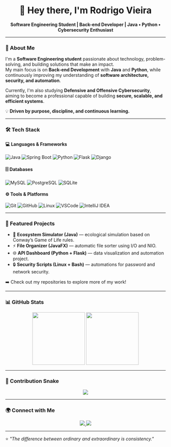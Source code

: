 <h1 align="center">👋 Hey there, I'm Rodrigo Vieira</h1>

<p align="center">
  <strong>Software Engineering Student | Back-end Developer | Java • Python • Cybersecurity Enthusiast</strong>
</p>

---

### 🧭 About Me
I'm a **Software Engineering student** passionate about technology, problem-solving, and building solutions that make an impact.  
My main focus is on **Back-end Development** with **Java** and **Python**, while continuously improving my understanding of **software architecture, security, and automation**.

Currently, I'm also studying **Defensive and Offensive Cybersecurity**, aiming to become a professional capable of building **secure, scalable, and efficient systems**.

💡 **Driven by purpose, discipline, and continuous learning.**

---

### 🛠️ Tech Stack

#### 💻 Languages & Frameworks
![Java](https://img.shields.io/badge/Java-ED8B00?style=for-the-badge&logo=java&logoColor=white)
![Spring Boot](https://img.shields.io/badge/Spring%20Boot-6DB33F?style=for-the-badge&logo=springboot&logoColor=white)
![Python](https://img.shields.io/badge/Python-3670A0?style=for-the-badge&logo=python&logoColor=ffdd54)
![Flask](https://img.shields.io/badge/Flask-000000?style=for-the-badge&logo=flask&logoColor=white)
![Django](https://img.shields.io/badge/Django-092E20?style=for-the-badge&logo=django&logoColor=white)

#### 🗄️ Databases
![MySQL](https://img.shields.io/badge/MySQL-00000F?style=for-the-badge&logo=mysql&logoColor=white)
![PostgreSQL](https://img.shields.io/badge/PostgreSQL-316192?style=for-the-badge&logo=postgresql&logoColor=white)
![SQLite](https://img.shields.io/badge/SQLite-07405E?style=for-the-badge&logo=sqlite&logoColor=white)

#### ⚙️ Tools & Platforms
![Git](https://img.shields.io/badge/Git-F05032?style=for-the-badge&logo=git&logoColor=white)
![GitHub](https://img.shields.io/badge/GitHub-181717?style=for-the-badge&logo=github&logoColor=white)
![Linux](https://img.shields.io/badge/Linux-FCC624?style=for-the-badge&logo=linux&logoColor=black)
![VSCode](https://img.shields.io/badge/VSCode-007ACC?style=for-the-badge&logo=visualstudiocode&logoColor=white)
![IntelliJ IDEA](https://img.shields.io/badge/IntelliJ_IDEA-000000?style=for-the-badge&logo=intellijidea&logoColor=white)

---

### 🚀 Featured Projects

- 🧩 **Ecosystem Simulator (Java)** — ecological simulation based on Conway’s Game of Life rules.  
- ⚡ **File Organizer (JavaFX)** — automatic file sorter using I/O and NIO.  
- 🌐 **API Dashboard (Python + Flask)** — data visualization and automation project.  
- 🔒 **Security Scripts (Linux + Bash)** — automations for password and network security.

➡️ Check out my repositories to explore more of my work!

---

### 📊 GitHub Stats

<p align="center">
  <img src="https://github-readme-stats.vercel.app/api?username=SEU_USUARIO_AQUI&show_icons=true&theme=tokyonight" height="165">
  <img src="https://github-readme-stats.vercel.app/api/top-langs/?username=SEU_USUARIO_AQUI&layout=compact&theme=tokyonight" height="165">
</p>

---

### 🐍 Contribution Snake
<p align="center">
  <img src="https://github.com/SEU_USUARIO_AQUI/SEU_USUARIO_AQUI/blob/output/github-contribution-grid-snake.svg">
</p>

---

### 🌍 Connect with Me
<p align="center">
  <a href="https://www.linkedin.com/in/rodrigo-vieira-8a89211b2">
    <img src="https://img.shields.io/badge/LinkedIn-Rodrigo%20Vieira-blue?style=for-the-badge&logo=linkedin&logoColor=white" />
  </a>
  <a href="https://github.com/SEU_USUARIO_AQUI">
    <img src="https://img.shields.io/badge/GitHub-Rodrigo%20Vieira-black?style=for-the-badge&logo=github&logoColor=white" />
  </a>
</p>

---

⭐ *"The difference between ordinary and extraordinary is consistency."*

